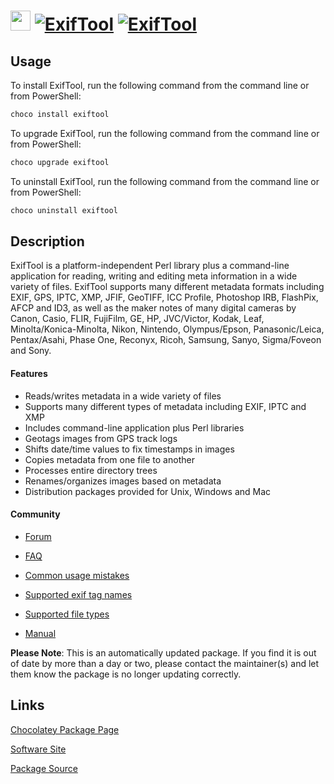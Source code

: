 ﻿# <img src="https://cdn.jsdelivr.net/gh/mkevenaar/chocolatey-packages@56f4b3fcae72ad65ec8184b0dc79d3d9954b8d42/icons/exiftool.png" width="32" height="32"/> [![ExifTool](https://img.shields.io/chocolatey/v/exiftool.svg?label=ExifTool)](https://chocolatey.org/packages/exiftool) [![ExifTool](https://img.shields.io/chocolatey/dt/exiftool.svg)](https://chocolatey.org/packages/exiftool)

## Usage
To install ExifTool, run the following command from the command line or from PowerShell:
```powershell
choco install exiftool
```

To upgrade ExifTool, run the following command from the command line or from PowerShell:
```powershell
choco upgrade exiftool
```

To uninstall ExifTool, run the following command from the command line or from PowerShell:
```powershell
choco uninstall exiftool
```

## Description
ExifTool is a platform-independent Perl library plus a command-line application for reading, writing and editing meta information in a wide variety of files. ExifTool supports many different metadata formats including EXIF, GPS, IPTC, XMP, JFIF, GeoTIFF, ICC Profile, Photoshop IRB, FlashPix, AFCP and ID3, as well as the maker notes of many digital cameras by Canon, Casio, FLIR, FujiFilm, GE, HP, JVC/Victor, Kodak, Leaf, Minolta/Konica-Minolta, Nikon, Nintendo, Olympus/Epson, Panasonic/Leica, Pentax/Asahi, Phase One, Reconyx, Ricoh, Samsung, Sanyo, Sigma/Foveon and Sony.

#### Features
* Reads/writes metadata in a wide variety of files
* Supports many different types of metadata including EXIF, IPTC and XMP
* Includes command-line application plus Perl libraries
* Geotags images from GPS track logs
* Shifts date/time values to fix timestamps in images
* Copies metadata from one file to another
* Processes entire directory trees
* Renames/organizes images based on metadata
* Distribution packages provided for Unix, Windows and Mac

#### Community
* [Forum](http://u88.n24.queensu.ca/exiftool/forum/)

* [FAQ](http://www.sno.phy.queensu.ca/~phil/exiftool/faq.html)
* [Common usage mistakes](http://www.sno.phy.queensu.ca/~phil/exiftool/mistakes.html)
* [Supported exif tag names](http://owl.phy.queensu.ca/~phil/exiftool/TagNames/index.html)
* [Supported file types](http://owl.phy.queensu.ca/~phil/exiftool/#supported)
* [Manual](http://owl.phy.queensu.ca/~phil/exiftool/exiftool_pod.html)

**Please Note**: This is an automatically updated package. If you find it is
out of date by more than a day or two, please contact the maintainer(s) and
let them know the package is no longer updating correctly.


## Links
[Chocolatey Package Page](https://chocolatey.org/packages/exiftool)

[Software Site](http://owl.phy.queensu.ca/~phil/exiftool/)

[Package Source](https://github.com/mkevenaar/chocolatey-packages/tree/master/automatic/exiftool)

